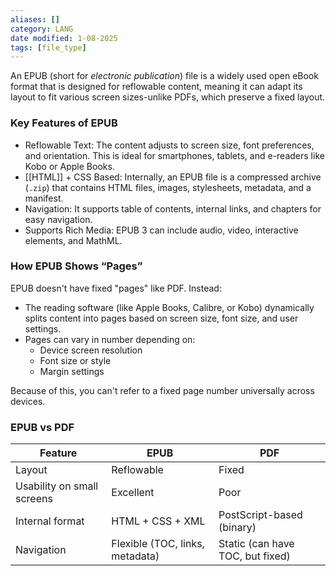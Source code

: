 ```yaml
---
aliases: []
category: LANG
date modified: 1-08-2025
tags: [file_type]
---
```

An EPUB (short for *electronic publication*) file is a widely used open eBook format that is designed for reflowable content, meaning it can adapt its layout to fit various screen sizes-unlike PDFs, which preserve a fixed layout.

### Key Features of EPUB
- Reflowable Text: The content adjusts to screen size, font preferences, and orientation. This is ideal for smartphones, tablets, and e-readers like Kobo or Apple Books.
- [[HTML]] + CSS Based: Internally, an EPUB file is a compressed archive (`.zip`) that contains HTML files, images, stylesheets, metadata, and a manifest.
- Navigation: It supports table of contents, internal links, and chapters for easy navigation.
- Supports Rich Media: EPUB 3 can include audio, video, interactive elements, and MathML.

### How EPUB Shows “Pages”

EPUB doesn't have fixed "pages" like PDF. Instead:

- The reading software (like Apple Books, Calibre, or Kobo) dynamically splits content into pages based on screen size, font size, and user settings.
- Pages can vary in number depending on:
  - Device screen resolution
  - Font size or style
  - Margin settings

Because of this, you can't refer to a fixed page number universally across devices.
### EPUB vs PDF

| Feature                | EPUB                                 | PDF                                |
|------------------------|--------------------------------------|------------------------------------|
| Layout                 | Reflowable                           | Fixed                              |
| Usability on small screens | Excellent                         | Poor                               |
| Internal format        | HTML + CSS + XML                     | PostScript-based (binary)          |
| Navigation             | Flexible (TOC, links, metadata)      | Static (can have TOC, but fixed)   |
